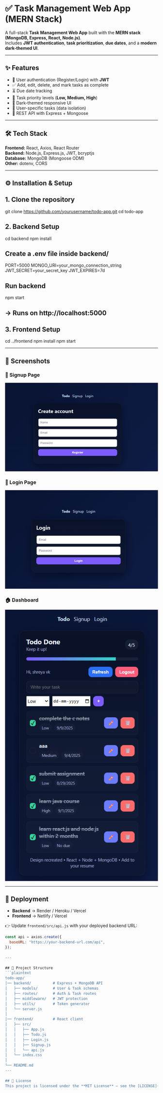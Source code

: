 # ✅ Task Management Web App (MERN Stack)

A full-stack **Task Management Web App** built with the **MERN stack (MongoDB, Express, React, Node.js)**.  
Includes **JWT authentication**, **task prioritization**, **due dates**, and a **modern dark-themed UI**.  

---

## ✨ Features
- 🔑 User authentication (Register/Login) with **JWT**
- ✅ Add, edit, delete, and mark tasks as complete
- ⏳ Due date tracking
- 📌 Task priority levels (**Low, Medium, High**)
- 🎨 Dark-themed responsive UI
- 🔐 User-specific tasks (data isolation)
- 🚀 REST API with Express + Mongoose

---

## 🛠️ Tech Stack
**Frontend:** React, Axios, React Router  
**Backend:** Node.js, Express.js, JWT, bcryptjs  
**Database:** MongoDB (Mongoose ODM)  
**Other:** dotenv, CORS  

---

## ⚙️ Installation & Setup

## 1. Clone the repository
git clone https://github.com/yourusername/todo-app.git
cd todo-app

## 2. Backend Setup
cd backend
npm install

## Create a .env file inside backend/
PORT=5000
MONGO_URI=your_mongo_connection_string
JWT_SECRET=your_secret_key
JWT_EXPIRES=7d

## Run backend
npm start
## → Runs on http://localhost:5000 

## 3. Frontend Setup
cd ../frontend
npm install
npm start

---

## 📸 Screenshots

### 🔐 Signup Page  
![Signup Page](./frontend/screenshots/Signup.png)  
### 🔐 Login Page  
![Login Page](./frontend/screenshots/login.png)  
### 🏠 Dashboard 
![Dashboard](./frontend/screenshots/dashboard.png)

---

## 🚀 Deployment
- **Backend** → Render / Heroku / Vercel  
- **Frontend** → Netlify / Vercel  

👉 Update `frontend/src/api.js` with your deployed backend URL:
```javascript
const api = axios.create({
  baseURL: "https://your-backend-url.com/api",
});

---

## 📂 Project Structure
```plaintext
todo-app/
│── backend/          # Express + MongoDB API
│   ├── models/       # User & Task schemas
│   ├── routes/       # Auth & Task routes
│   ├── middleware/   # JWT protection
│   ├── utils/        # Token generator
│   └── server.js
│
│── frontend/         # React client
│   ├── src/
│   │   ├── App.js
│   │   ├── Todo.js
│   │   ├── Login.js
│   │   ├── Signup.js
│   │   └── api.js
│   └── index.css
│
└── README.md
---

## 📄 License
This project is licensed under the **MIT License** – see the [LICENSE](LICENSE) file for details.
